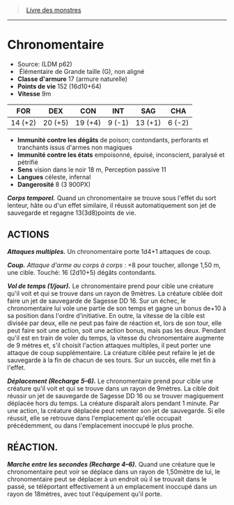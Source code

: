 ﻿> [Livre des monstres](tome_of_beasts.md)

---

# Chronomentaire

- Source: (LDM p62)
-  Élémentaire de Grande taille (G), non aligné
- **Classe d'armure** 17 (armure naturelle)
- **Points de vie** 152 (16d10+64)
- **Vitesse** 9m

|FOR|DEX|CON|INT|SAG|CHA|
|---|---|---|---|---|---|
|14 (+2)|20 (+5)|19 (+4)|9 (-1)|13 (+1)|6 (-2)|

- **Immunité contre les dégâts** de poison; contondants, perforants et tranchants issus d'armes non magiques
- **Immunité contre les états** empoisonné, épuisé, inconscient, paralysé et pétrifié
- **Sens** vision dans le noir 18 m, Perception passive 11
- **Langues** céleste, infernal
- **Dangerosité** 8 (3 900PX)

**_Corps temporel._** Quand un chronomentaire se trouve sous l'effet du sort lenteur, hâte ou d'un effet similaire, il réussit automatiquement son jet de sauvegarde et regagne 13(3d8)points de vie.

## ACTIONS

**_Attaques multiples._** Un chronomentaire porte 1d4+1 attaques de coup.

**_Coup._** _Attaque d'arme au corps à corps :_ +8 pour toucher, allonge 1,50 m, une cible. Touché: 16 (2d10+5) dégâts contondants.

**_Vol de temps (1/jour)._** Le chronomentaire prend pour cible une créature qu'il voit et qui se trouve dans un rayon de 9mètres. La créature ciblée doit faire un jet de sauvegarde de Sagesse DD 16. Sur un échec, le chronomentaire lui vole une partie de son temps et gagne un bonus de+10 à sa position dans l'ordre d'initiative. En outre, la vitesse de la cible est divisée par deux, elle ne peut pas faire de réaction et, lors de son tour, elle peut faire soit une action, soit une action bonus, mais pas les deux. Pendant qu'il est en train de voler du temps, la vitesse du chronomentaire augmente de 9 mètres et, s'il choisit l'action attaques multiples, il peut porter une attaque de coup supplémentaire. La créature ciblée peut refaire le jet de sauvegarde à la fin de chacun de ses tours. Sur un succès, elle met fin à l'effet.

**_Déplacement (Recharge 5–6)._** Le chronomentaire prend pour cible une créature qu'il voit et qui se trouve dans un rayon de 9mètres. La cible doit réussir un jet de sauvegarde de Sagesse DD 16 ou se trouver magiquement déplacée hors du temps. La créature disparaît alors pendant 1 minute. Par une action, la créature déplacée peut retenter son jet de sauvegarde. Si elle réussit, elle se retrouve dans l'emplacement qu'elle occupait précédemment, ou dans l'emplacement inoccupé le plus proche.

## RÉACTION.

**_Marche entre les secondes (Recharge 4–6)._** Quand une créature que le chronomentaire peut voir se déplace dans un rayon de 1,50mètre de lui, le chronomentaire peut se déplacer à un endroit où il se trouvait dans le passé, se téléportant effectivement à un emplacement inoccupé dans un rayon de 18mètres, avec tout l'équipement qu'il porte.

